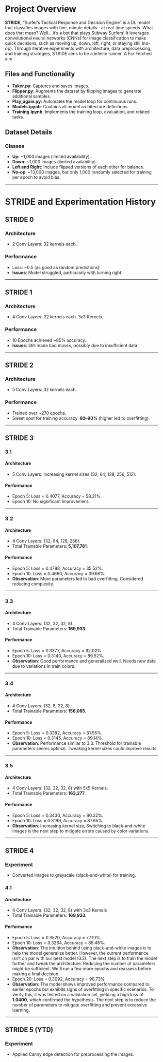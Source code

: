 # Project Overview

**STRIDE**, “Surfer’s Tactical Response and Decision Engine” is a DL model that classifies images with fine, minute details—at real-time speeds. What does that mean? Well... it’s a bot that plays Subway Surfers! It leverages convolutional neural networks (CNNs) for image classification to make quick decisions, such as moving up, down, left, right, or staying still (no-op). Through iterative experiments with architecture, data preprocessing, and training strategies, STRIDE aims to be a infinite runner. A Far Fetched aim.

## **Files and Functionality**
- **Taker.py**: Captures and saves images.
- **Flipper.py**: Augments the dataset by flipping images to generate additional samples.
- **Play_again.py**: Automates the model loop for continuous runs.
- **Models.ipynb**: Contains all model architecture definitions.
- **Training.ipynb**: Implements the training loop, evaluation, and related tasks.

## **Dataset Details**
### **Classes**
- **Up**: ~1,000 images (limited availability).
- **Down**: ~1,000 images (limited availability).
- **Left and Right**: Include flipped versions of each other for balance.
- **No-op**: ~13,000 images, but only 1,000 randomly selected for training per epoch to avoid bias.

---

# STRIDE and Experimentation History

## **STRIDE 0**
### **Architecture**
- 2 Conv Layers: 32 kernels each.

### **Performance**
- Loss: ~0.5 (as good as random predictions).
- **Issues**: Model struggled, particularly with turning right.

---

## **STRIDE 1**
### **Architecture**
- 4 Conv Layers: 32 kernels each. 3x3 Kernels.

### **Performance**
- 10 Epochs achieved ~85% accuracy.
- **Issues**: Still made bad moves, possibly due to insufficient data.

---

## **STRIDE 2**
### **Architecture**
- 5 Conv Layers: 32 kernels each.

### **Performance**
- Trained over ~270 epochs.
- Sweet spot for training accuracy: **80–90%** (higher led to overfitting).

---

## **STRIDE 3**

### **3.1**
#### **Architecture**
- 5 Conv Layers: Increasing kernel sizes (32, 64, 128, 256, 512).

#### **Performance**
- Epoch 5: Loss = 0.4077, Accuracy = 58.31%.
- Epoch 10: No significant improvement.

---

### **3.2**
#### **Architecture**
- 4 Conv Layers: (32, 64, 128, 256).
- Total Trainable Parameters: **5,107,781**.

#### **Performance**
- Epoch 5: Loss = 0.4788, Accuracy = 35.52%.
- Epoch 10: Loss = 0.4660, Accuracy = 39.68%.
- **Observation**: More parameters led to bad overfitting. Considered reducing complexity.

---

### **3.3**
#### **Architecture**
- 4 Conv Layers: (32, 32, 32, 8).
- Total Trainable Parameters: **169,933**.

#### **Performance**
- Epoch 5: Loss = 0.3377, Accuracy = 82.02%.
- Epoch 10: Loss = 0.3140, Accuracy = 89.52%.
- **Observation**: Good performance and generalized well. Needs new data due to variations in train colors.

---

### **3.4**
#### **Architecture**
- 4 Conv Layers: (32, 8, 32, 8).
- Total Trainable Parameters: **156,085**.

#### **Performance**
- Epoch 5: Loss = 0.3382, Accuracy = 81.55%.
- Epoch 10: Loss = 0.3145, Accuracy = 89.14%.
- **Observation**: Performance similar to 3.3. Threshold for trainable parameters seems optimal. Tweaking kernel sizes could improve results. 

---

### **3.5**
#### **Architecture**
- 4 Conv Layers: (32, 32, 32,  8) with 5x5 Kernels.
- Total Trainable Parameters: **163,277**.

#### **Performance**
- Epoch 5: Loss = 0.3430, Accuracy = 80.32%.
- Epoch 10: Loss = 0.3199, Accuracy = 87.65%.
- **Observation**: Increasing kernel size, Switching to black-and-white images is the next step to mitigate errors caused by color variations.

---

## **STRIDE 4**
### **Experiment**
- Converted images to grayscale (black-and-white) for training.

### **4.1**
#### **Architecture**
- 4 Conv Layers: (32, 32, 32, 8) with 3x3 Kernels
- Total Trainable Parameters: **169,933**.

#### **Performance**
- Epoch 5: Loss = 0.3520, Accuracy = 77.10%.
- Epoch 10: Loss = 0.3264, Accuracy = 85.46%.
- **Observation**: The intuition behind using black-and-white images is to help the model generalize better. However, the current performance isn't on par with our best model (3.3). The next step is to train the model further and tweak the architecture. Reducing the number of parameters might be sufficient. We'll run a few more epochs and reassess before making a final decision.
- Epoch 20: Loss = 0.3092, Accuracy = 90.73%
- **Observation**: The model shows improved performance compared to earlier epochs but exhibits signs of overfitting in specific scenarios. To verify this, it was tested on a validation set, yielding a high loss of **1.0400**, which confirmed the hypothesis. The next step is to reduce the number of parameters to mitigate overfitting and prevent excessive learning.

---

## **STRIDE 5 (YTD)**
### **Experiment**
- Applied Canny edge detection for preprocessing the images.
